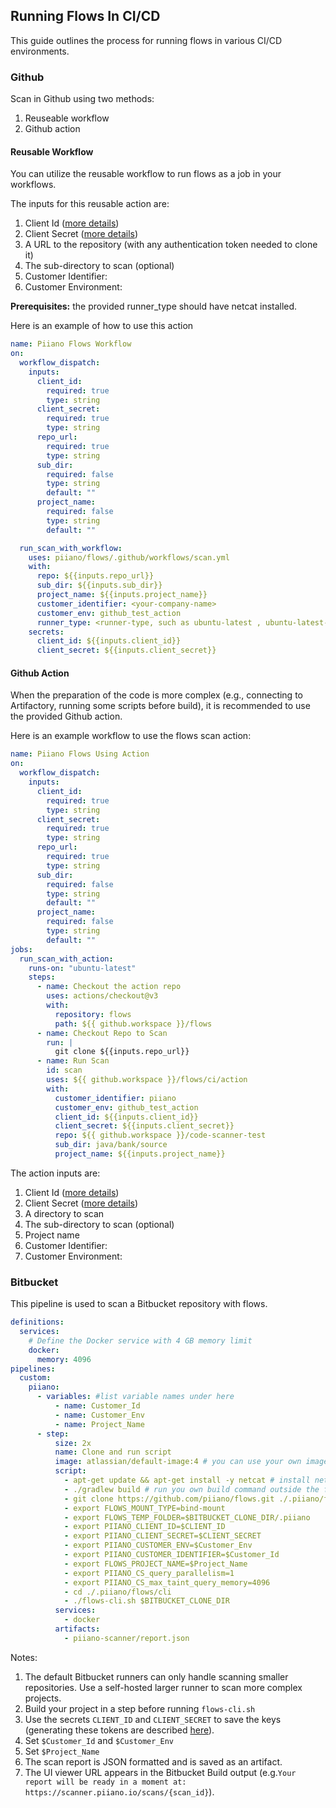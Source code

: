 ## Running Flows In CI/CD

This guide outlines the process for running flows in various CI/CD environments.

### Github

Scan in Github using two methods:

1. Reuseable workflow
2. Github action

#### Reusable Workflow

You can utilize the reusable workflow to run flows as a job in your workflows.

The inputs for this reusable action are:

1. Client Id ([more details](../cli/))
2. Client Secret ([more details](../cli/))
3. A URL to the repository (with any authentication token needed to clone it)
4. The sub-directory to scan (optional)
5. Customer Identifier: <your-company-name>
6. Customer Environment: <environment-such-as-prod-or-stage>

**Prerequisites:** the provided runner_type should have netcat installed.

Here is an example of how to use this action

```yml
name: Piiano Flows Workflow
on:
  workflow_dispatch:
    inputs:
      client_id:
        required: true
        type: string
      client_secret:
        required: true
        type: string
      repo_url:
        required: true
        type: string
      sub_dir:
        required: false
        type: string
        default: ""
      project_name:
        required: false
        type: string
        default: ""

  run_scan_with_workflow:
    uses: piiano/flows/.github/workflows/scan.yml
    with:
      repo: ${{inputs.repo_url}}
      sub_dir: ${{inputs.sub_dir}}
      project_name: ${{inputs.project_name}}
      customer_identifier: <your-company-name>
      customer_env: github_test_action
      runner_type: <runner-type, such as ubuntu-latest , ubuntu-latest-4-cores>
    secrets:
      client_id: ${{inputs.client_id}}
      client_secret: ${{inputs.client_secret}}
```

#### Github Action

When the preparation of the code is more complex (e.g., connecting to Artifactory, running some scripts before build), it is recommended to use the provided Github action.

Here is an example workflow to use the flows scan action:

```yml
name: Piiano Flows Using Action
on:
  workflow_dispatch:
    inputs:
      client_id:
        required: true
        type: string
      client_secret:
        required: true
        type: string
      repo_url:
        required: true
        type: string
      sub_dir:
        required: false
        type: string
        default: ""
      project_name:
        required: false
        type: string
        default: ""
jobs:
  run_scan_with_action:
    runs-on: "ubuntu-latest"
    steps:
      - name: Checkout the action repo
        uses: actions/checkout@v3
        with:
          repository: flows
          path: ${{ github.workspace }}/flows
      - name: Checkout Repo to Scan
        run: |
          git clone ${{inputs.repo_url}}
      - name: Run Scan
        id: scan
        uses: ${{ github.workspace }}/flows/ci/action
        with:
          customer_identifier: piiano
          customer_env: github_test_action
          client_id: ${{inputs.client_id}}
          client_secret: ${{inputs.client_secret}}
          repo: ${{ github.workspace }}/code-scanner-test
          sub_dir: java/bank/source
          project_name: ${{inputs.project_name}}
```

The action inputs are:

1. Client Id ([more details](../cli/))
2. Client Secret ([more details](../cli/))
3. A directory to scan
4. The sub-directory to scan (optional)
5. Project name
6. Customer Identifier: <your-company-name>
7. Customer Environment: <environment-such-as-prod-or-stage>

### Bitbucket

This pipeline is used to scan a Bitbucket repository with flows.

```yml
definitions:
  services:
    # Define the Docker service with 4 GB memory limit
    docker:
      memory: 4096
pipelines:
  custom:
    piiano:
      - variables: #list variable names under here
          - name: Customer_Id
          - name: Customer_Env
          - name: Project_Name
      - step:
          size: 2x
          name: Clone and run script
          image: atlassian/default-image:4 # you can use your own image
          script:
            - apt-get update && apt-get install -y netcat # install netcat, for alpine based use apk add --update --no-cache netcat-openbsd
            - ./gradlew build # run you own build command outside the flows docker to fetch dependencies
            - git clone https://github.com/piiano/flows.git ./.piiano/flows
            - export FLOWS_MOUNT_TYPE=bind-mount
            - export FLOWS_TEMP_FOLDER=$BITBUCKET_CLONE_DIR/.piiano
            - export PIIANO_CLIENT_ID=$CLIENT_ID
            - export PIIANO_CLIENT_SECRET=$CLIENT_SECRET
            - export PIIANO_CUSTOMER_ENV=$Customer_Env
            - export PIIANO_CUSTOMER_IDENTIFIER=$Customer_Id
            - export FLOWS_PROJECT_NAME=$Project_Name
            - export PIIANO_CS_query_parallelism=1
            - export PIIANO_CS_max_taint_query_memory=4096
            - cd ./.piiano/flows/cli
            - ./flows-cli.sh $BITBUCKET_CLONE_DIR
          services:
            - docker
          artifacts:
            - piiano-scanner/report.json
```

Notes:

1. The default Bitbucket runners can only handle scanning smaller repositories. Use a self-hosted larger runner to scan more complex projects.
2. Build your project in a step before running `flows-cli.sh`
3. Use the secrets `CLIENT_ID` and `CLIENT_SECRET` to save the keys (generating these tokens are described [here](../cli/)).
4. Set `$Customer_Id` and `$Customer_Env`
5. Set `$Project_Name`
6. The scan report is JSON formatted and is saved as an artifact.
7. The UI viewer URL appears in the Bitbucket Build output (e.g.`Your report will be ready in a moment at: https://scanner.piiano.io/scans/{scan_id}`).

